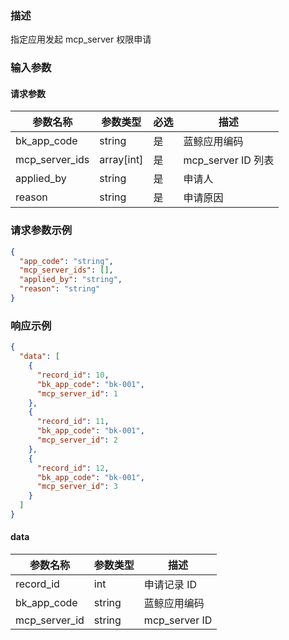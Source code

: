 ### 描述

指定应用发起 mcp_server 权限申请

### 输入参数

#### 请求参数

| 参数名称               | 参数类型       | 必选 | 描述               |
|--------------------|------------|----|------------------|
| bk_app_code        | string     | 是  | 蓝鲸应用编码           |
| mcp_server_ids     | array[int] | 是  | mcp_server ID 列表 |
| applied_by         | string     | 是  | 申请人              |
| reason             | string     | 是  | 申请原因             |

### 请求参数示例

```json
{
  "app_code": "string",
  "mcp_server_ids": [],
  "applied_by": "string",
  "reason": "string"
}
```


### 响应示例

```json
{
  "data": [
    {
      "record_id": 10,
      "bk_app_code": "bk-001",
      "mcp_server_id": 1
    },
    {
      "record_id": 11,
      "bk_app_code": "bk-001",
      "mcp_server_id": 2
    },
    {
      "record_id": 12,
      "bk_app_code": "bk-001",
      "mcp_server_id": 3
    }
  ]
}
```

#### data

| 参数名称          | 参数类型   | 描述                  |
|---------------|--------|---------------------|
| record_id     | int    | 申请记录 ID             |
| bk_app_code   | string | 蓝鲸应用编码              |
| mcp_server_id | string | mcp_server ID       |
